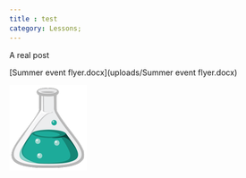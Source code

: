 ```yaml
---
title : test
category: Lessons;
---
```

A real post

[Summer event flyer.docx](uploads/Summer event flyer.docx)


![logo.png](https://raw.githubusercontent.com/mrawdon/mrawdon.github.com/master/uploads/logo.png)
